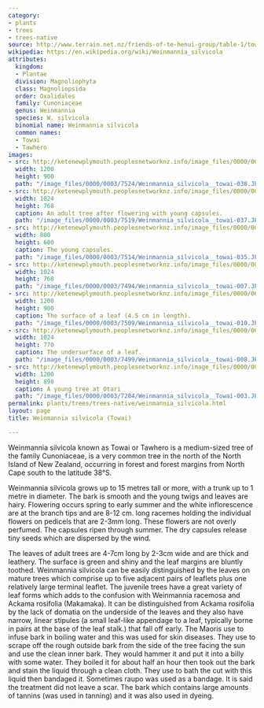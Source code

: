```yaml
---
category:
- plants
- trees
- trees-native
source: http://www.terrain.net.nz/friends-of-te-henui-group/table-1/towai.html
wikipedia: https://en.wikipedia.org/wiki/Weinmannia_silvicola
attributes:
  kingdom:
  - Plantae
  division: Magnoliophyta
  class: Magnoliopsida
  order: Oxalidales
  family: Cunoniaceae
  genus: Weinmannia
  species: W. silvicola
  binomial name: Weinmannia silvicola
  common names:
  - Towai
  - Tawhero
images:
- src: http://ketenewplymouth.peoplesnetworknz.info/image_files/0000/0003/7524/Weinmannia_silvicola__towai-038.JPG
  width: 1200
  height: 900
  path: "/image_files/0000/0003/7524/Weinmannia_silvicola__towai-038.JPG"
- src: http://ketenewplymouth.peoplesnetworknz.info/image_files/0000/0003/7519/Weinmannia_silvicola__towai-037.JPG
  width: 1024
  height: 768
  caption: An adult tree after flowering with young capsules.
  path: "/image_files/0000/0003/7519/Weinmannia_silvicola__towai-037.JPG"
- src: http://ketenewplymouth.peoplesnetworknz.info/image_files/0000/0003/7514/Weinmannia_silvicola__towai-035.JPG
  width: 800
  height: 600
  caption: The young capsules.
  path: "/image_files/0000/0003/7514/Weinmannia_silvicola__towai-035.JPG"
- src: http://ketenewplymouth.peoplesnetworknz.info/image_files/0000/0003/7494/Weinmannia_silvicola__towai-007.JPG
  width: 1024
  height: 768
  path: "/image_files/0000/0003/7494/Weinmannia_silvicola__towai-007.JPG"
- src: http://ketenewplymouth.peoplesnetworknz.info/image_files/0000/0003/7509/Weinmannia_silvicola__towai-010.JPG
  width: 1200
  height: 900
  caption: The surface of a leaf (4.5 cm in length).
  path: "/image_files/0000/0003/7509/Weinmannia_silvicola__towai-010.JPG"
- src: http://ketenewplymouth.peoplesnetworknz.info/image_files/0000/0003/7499/Weinmannia_silvicola__towai-008.JPG
  width: 1024
  height: 770
  caption: The undersurface of a leaf.
  path: "/image_files/0000/0003/7499/Weinmannia_silvicola__towai-008.JPG"
- src: http://ketenewplymouth.peoplesnetworknz.info/image_files/0000/0003/7284/Weinmannia_silvicola__Towai-003.JPG
  width: 1200
  height: 898
  caption: A young tree at Otari
  path: "/image_files/0000/0003/7284/Weinmannia_silvicola__Towai-003.JPG"
permalink: plants/trees/trees-native/weinmannia_silvicola.html
layout: page
title: Weinmannia silvicola (Towai)

---
```

Weinmannia silvicola known as Towai or Tawhero is a medium-sized tree of the family Cunoniaceae, is a very common tree in the north of the North Island of New Zealand, occurring in forest and forest margins from North Cape south to the latitude 38°S.

Weinmannia silvicola grows up to 15 metres tall or more, with a trunk up to 1 metre in diameter. The bark is smooth and the young twigs and leaves are hairy. 
Flowering occurs spring to early summer and the white inflorescence are at the branch tips and are 8-12 cm. long racemes holding the individual flowers on pedicels that are 2-3mm long. These flowers are not overly perfumed. The capsules ripen through summer. The dry capsules release tiny seeds which are dispersed by the wind. 


The leaves of adult trees are 4-7cm long by 2-3cm wide and are thick and leathery. The surface is green and shiny and the leaf margins are bluntly toothed. Weinmannia silvicola can be easily distinguished by the leaves on mature trees which comprise up to five adjacent pairs of leaflets plus one relatively large terminal leaflet. 
The juvenile trees have a great variety of leaf forms which adds to the confusion with Weinmannia racemosa and Ackama rosifolia (Makamaka). It can be distinguished from Ackama rosifolia by the lack of domatia on the underside of the leaves and they also have narrow, linear stipules (a small leaf-like appendage to a leaf, typically borne in pairs at the base of the leaf stalk.) that fall off early.
The Maoris use to infuse bark in boiling water and this was used for skin diseases. They use to scrape off the rough outside bark from the side of the tree facing the sun and use the clean inner bark. They would hammer it and put it into a billy with some water. They boiled it for about half an hour then took out the bark and stain the liquid through a clean cloth. They use to bath the cut with this liquid then bandaged it. Sometimes raupo was used as a bandage. It is said the treatment did not leave a scar. The bark which contains large amounts of tannins (was used in tanning) and it was also used in dyeing.
